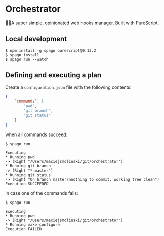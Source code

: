 # Orchestrator

🤹‍♂️A super simple, opinionated web hooks manager. Built with PureScript.

## Local development

```shell
$ npm install -g spago purescript@0.13.2
$ spago install
$ spago run --watch
```


## Defining and executing a plan

Create a `configuration.json` file with the following contents:

```json
{
    "commands": [
        "pwd",
        "git branch",
        "git status"
    ]
}
```

when all commands succeed:

```shell
$ spago run

Executing
* Running pwd
-> (Right "/Users/maciejsmolinski/git/orchestrator")
* Running git branch
-> (Right "* master")
* Running git status
-> (Right "On branch master\nnothing to commit, working tree clean")
Execution SUCCEEDED
```


in case one of the commands fails:

```shell
$ spago run

Executing
* Running pwd
-> (Right "/Users/maciejsmolinski/git/orchestrator")
* Running make configure
Execution FAILED
```

